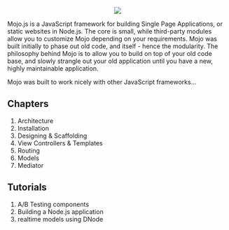 

<p align="center">
  <a href="http://mojojs.com">
    <img src="https://s3.amazonaws.com/uploads.hipchat.com/12139/74559/TgjXBU1QpgjVwc0/mojo-js.png">
  </a>
</p>

Mojo.js is a JavaScript framework for building Single Page Applications, or static websites in Node.js. The core is small, while third-party modules allow you to customize Mojo depending on your requirements. Mojo was built initially to phase out old code, and itself - hence the modularity. The philosophy behind Mojo is to allow you to build on top of your old code base, and slowly strangle out your old application until you have a new, highly maintainable application.

Mojo was built to work nicely with other JavaScript frameworks...


## Chapters

1. Architecture
2. Installation
3. Designing & Scaffolding
4. View Controllers & Templates
5. Routing
6. Models
7. Mediator

## Tutorials

1. A/B Testing components
2. Building a Node.js application
3. realtime models using DNode